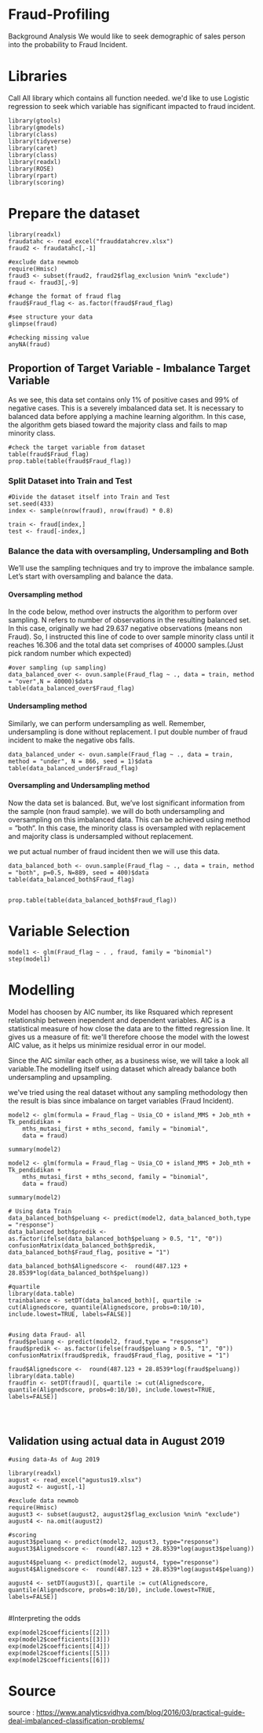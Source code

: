 # Fraud-Profiling
 
 Background Analysis 
 We would like to seek demographic of sales person into the probability to Fraud Incident. 

# Libraries
Call All library which contains all function needed. we'd like to use Logistic regression to seek which variable has significant impacted to fraud incident.
```{r message=FALSE, warning=FALSE}
library(gtools)
library(gmodels)
library(class)
library(tidyverse)
library(caret)
library(class)
library(readxl)
library(ROSE)
library(rpart)
library(scoring)

```



# Prepare the dataset

```{r message=FALSE, warning=FALSE}
library(readxl)
fraudatahc <- read_excel("frauddatahcrev.xlsx")
fraud2 <- fraudatahc[,-1]

#exclude data newmob
require(Hmisc)
fraud3 <- subset(fraud2, fraud2$flag_exclusion %nin% "exclude")
fraud <- fraud3[,-9]

#change the format of fraud flag
fraud$Fraud_flag <- as.factor(fraud$Fraud_flag)

#see structure your data
glimpse(fraud)

#checking missing value
anyNA(fraud)
```


## Proportion of Target Variable - Imbalance Target Variable
As we see, this data set contains only 1% of positive cases and 99% of negative cases. This is a severely imbalanced data set. It is necessary to balanced data before applying a machine learning algorithm. In this case, the algorithm gets biased toward the majority class and fails to map minority class.

```{r message=FALSE, warning=FALSE}
#check the target variable from dataset
table(fraud$Fraud_flag)
prop.table(table(fraud$Fraud_flag))

```

### Split Dataset into Train and Test
```{r message=FALSE, warning=FALSE}
#Divide the dataset itself into Train and Test
set.seed(433)
index <- sample(nrow(fraud), nrow(fraud) * 0.8)

train <- fraud[index,]
test <- fraud[-index,]
```

### Balance the data with oversampling, Undersampling and Both 
We’ll use the sampling techniques and try to improve the imbalance sample. 
Let’s start with oversampling and balance the data.

#### Oversampling method
In the code below, method over instructs the algorithm to perform over sampling. N refers to number of observations in the resulting balanced set. In this case, originally we had 29.637 negative observations (means non Fraud). So, I instructed this line of code to over sample minority class until it reaches 16.306 and the total data set comprises of 40000 samples.(Just pick random number which expected)
```{r message=FALSE, warning=FALSE}
#over sampling (up sampling)
data_balanced_over <- ovun.sample(Fraud_flag ~ ., data = train, method = "over",N = 40000)$data
table(data_balanced_over$Fraud_flag)
```

#### Undersampling method
Similarly, we can perform undersampling as well. Remember, undersampling is done without replacement. I put double number of fraud incident to make the negative obs falls.
```{r message=FALSE, warning=FALSE}
data_balanced_under <- ovun.sample(Fraud_flag ~ ., data = train, method = "under", N = 866, seed = 1)$data
table(data_balanced_under$Fraud_flag)

```
#### Oversampling and Undersampling method
Now the data set is balanced. But, we’ve lost significant information from the sample (non fraud sample). we will do both undersampling and oversampling on this imbalanced data. This can be achieved using method = “both“. In this case, the minority class is oversampled with replacement and majority class is undersampled without replacement.

we put actual number of fraud incident then we will use this data. 
```{r message=FALSE, warning=FALSE}
data_balanced_both <- ovun.sample(Fraud_flag ~ ., data = train, method = "both", p=0.5, N=889, seed = 400)$data
table(data_balanced_both$Fraud_flag)


prop.table(table(data_balanced_both$Fraud_flag))

```
# Variable Selection 
```{r message=FALSE, warning=FALSE}
model1 <- glm(Fraud_flag ~ . , fraud, family = "binomial")
step(model1)

```
# Modelling
Model has choosen by AIC number, its like Rsquared which represent relationship between inependent and dependent variables. AIC is a statistical measure of how close the data are to the fitted regression line. It gives us a measure of fit: we'll therefore choose the model with the lowest AIC value, as it helps us minimize residual error in our model.

Since the AIC similar each other, as a business wise, we will take a look all variable.The modelling itself using dataset which already balance both undersampling and upsampling.

we've tried using the real dataset without any sampling methodology then the result is bias since imbalance on target variables (Fraud Incident).

```{r message=FALSE, warning=FALSE}
model2 <- glm(formula = Fraud_flag ~ Usia_CO + island_MMS + Job_mth + Tk_pendidikan + 
    mths_mutasi_first + mths_second, family = "binomial", 
    data = fraud)

summary(model2)

model2 <- glm(formula = Fraud_flag ~ Usia_CO + island_MMS + Job_mth + Tk_pendidikan + 
    mths_mutasi_first + mths_second, family = "binomial", 
    data = fraud)

summary(model2)

```

```{r message=FALSE, warning=FALSE}
# Using data Train 
data_balanced_both$peluang <- predict(model2, data_balanced_both,type = "response")
data_balanced_both$predik <- as.factor(ifelse(data_balanced_both$peluang > 0.5, "1", "0"))
confusionMatrix(data_balanced_both$predik, data_balanced_both$Fraud_flag, positive = "1")

data_balanced_both$Alignedscore <-  round(487.123 + 28.8539*log(data_balanced_both$peluang))

#quartile 
library(data.table)
trainbalance <- setDT(data_balanced_both)[, quartile := cut(Alignedscore, quantile(Alignedscore, probs=0:10/10), include.lowest=TRUE, labels=FALSE)]

```


```{r message=FALSE, warning=FALSE}

#using data Fraud- all
fraud$peluang <- predict(model2, fraud,type = "response")
fraud$predik <- as.factor(ifelse(fraud$peluang > 0.5, "1", "0"))
confusionMatrix(fraud$predik, fraud$Fraud_flag, positive = "1")

fraud$Alignedscore <-  round(487.123 + 28.8539*log(fraud$peluang))
library(data.table)
fraudfin <- setDT(fraud)[, quartile := cut(Alignedscore, quantile(Alignedscore, probs=0:10/10), include.lowest=TRUE, labels=FALSE)]



```


```{r}

```
## Validation using actual data in August 2019

```{r message=FALSE, warning=FALSE}
#using data-As of Aug 2019

library(readxl)
august <- read_excel("agustus19.xlsx")
august2 <- august[,-1]

#exclude data newmob
require(Hmisc)
august3 <- subset(august2, august2$flag_exclusion %nin% "exclude")
august4 <- na.omit(august2)

#scoring
august3$peluang <- predict(model2, august3, type="response")
august3$Alignedscore <-  round(487.123 + 28.8539*log(august3$peluang))

august4$peluang <- predict(model2, august4, type="response")
august4$Alignedscore <-  round(487.123 + 28.8539*log(august4$peluang))

august4 <- setDT(august3)[, quartile := cut(Alignedscore, quantile(Alignedscore, probs=0:10/10), include.lowest=TRUE, labels=FALSE)]


```

#Interpreting the odds

```{r message=FALSE, warning=FALSE}
exp(model2$coefficients[[2]])
exp(model2$coefficients[[3]])
exp(model2$coefficients[[4]])
exp(model2$coefficients[[5]])
exp(model2$coefficients[[6]])
```


# Source 

source : https://www.analyticsvidhya.com/blog/2016/03/practical-guide-deal-imbalanced-classification-problems/

